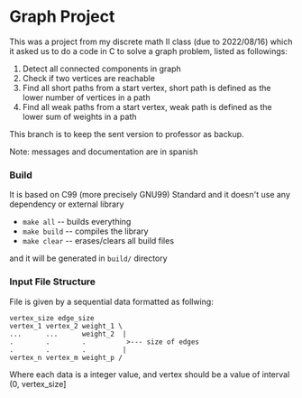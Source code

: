 # Graph Project

This was a project from my discrete math II class (due to 2022/08/16)
which it asked us to do a code in C to solve a graph problem, listed
as followings:

 1. Detect all connected components in graph
 2. Check if two vertices are reachable
 3. Find all short paths from a start vertex, short path is defined as
   the lower number of vertices in a path
 4. Find all weak paths from a start vertex, weak path is defined as
   the lower sum of weights in a path

This branch is to keep the sent version to professor as backup.

Note: messages and documentation are in spanish

### Build

It is based on C99 (more precisely GNU99) Standard and it doesn't use
any dependency or external library

- `make all` -- builds everything
- `make build` -- compiles the library
- `make clear` -- erases/clears all build files

and it will be generated in `build/` directory

### Input File Structure

File is given by a sequential data formatted as follwing:
 ```
 vertex_size edge_size
 vertex_1 vertex_2 weight_1 \
 ...      ...      weight_2  |
 .        .        .          >--- size of edges
 .        .        .         |
 vertex_n vertex_m weight_p /
 ```
Where each data is a integer value, and vertex should be a value of
interval (0, vertex_size]
